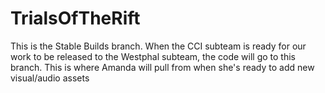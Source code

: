 # TrialsOfTheRift

This is the Stable Builds branch.  When the CCI subteam is ready for our work to be released to the Westphal subteam, the code will go to this branch.  This is where Amanda will pull from when she's ready to add new visual/audio assets